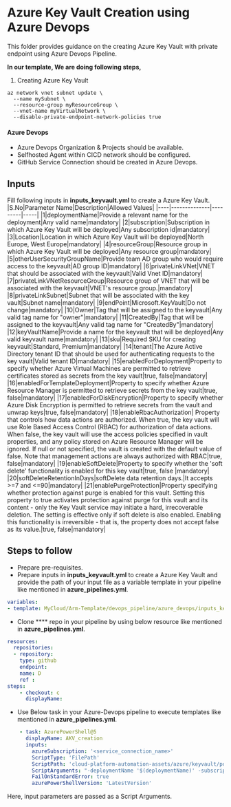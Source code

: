 # Azure Key Vault Creation using Azure Devops
This folder provides guidance on the creating Azure Key Vault with private endpoint using Azure Devops Pipeline.

**In our template, We are doing following steps,**
1. Creating Azure Key Vault


```
az network vnet subnet update \ 
  --name mySubnet \ 
  --resource-group myResourceGroup \ 
  --vnet-name myVirtualNetwork \ 
  --disable-private-endpoint-network-policies true

```
#### Azure Devops
- Azure Devops Organization & Projects should be available. 
- Selfhosted Agent within CICD network should be configured. 
- GitHub Service Connection should be created in Azure Devops. 

## Inputs
Fill following inputs in **inputs_keyvault.yml** to create a Azure Key Vault.
|S.No|Parameter Name|Description|Allowed Values|
|----|--------------|---------|-----|
|1|deploymentName|Provide a relevant name for the deployment|Any valid name|mandatory|
|2|subscription|Subscription in which Azure Key Vault will be deployed|Any subscription id|mandatory|
|3|Location|Location in which Azure Key Vault will be deployed|North Europe, West Europe|mandatory|
|4|resourceGroup|Resource group in which Azure Key Vault will be deployed|Any resource group|mandatory|
|5|otherUserSecurityGroupName|Provide team AD group who would require access to the keyvault|AD group ID|mandatory|
|6|privateLinkVNet|VNET that should be associated with the keyvault|Valid Vnet ID|mandatory|
|7|privateLinkVNetResourceGroup|Resource group of VNET that will be associated with the keyvault|VNET's resource group.|mandatory|
|8|privateLinkSubnet|Subnet that will be associated with the key vault|Subnet name|mandatory|
|9|endPoint|Microsoft.KeyVault|Do not change|mandatory|
|10|Owner|Tag that will be assigned to the keyvault|Any valid tag name for "owner"|mandatory|
|11|CreatedBy|Tag that will be assigned to the keyvault|Any valid tag name for "CreatedBy"|mandatory|
|12|keyVaultName|Provide a name for the keyvault that will be deployed|Any valid keyvault name|mandatory|
|13|sku|Required SKU for creating keyvault|Standard, Premium|mandatory|
|14|tenant|The Azure Active Directory tenant ID that should be used for authenticating requests to the key vault|Valid tenant ID|mandatory|
|15|enabledForDeployment|Property to specify whether Azure Virtual Machines are permitted to retrieve certificates stored as secrets from the key vault|true, false|mandatory|
|16|enabledForTemplateDeployment|Property to specify whether Azure Resource Manager is permitted to retrieve secrets from the key vault|true, false|mandatory|
|17|enabledForDiskEncryption|Property to specify whether Azure Disk Encryption is permitted to retrieve secrets from the vault and unwrap keys|true,  false|mandatory|
|18|enableRbacAuthorization|	Property that controls how data actions are authorized. When true, the key vault will use Role Based Access Control (RBAC) for authorization of data actions. When false, the key vault will use the access policies specified in vault properties, and any policy stored on Azure Resource Manager will be ignored. If null or not specified, the vault is created with the default value of false. Note that management actions are always authorized with RBAC|true, false|mandatory|
|19|enableSoftDelete|Property to specify whether the 'soft delete' functionality is enabled for this key vault|true, false |mandatory|
|20|softDeleteRetentionInDays|softDelete data retention days.|It accepts >=7 and <=90|mandatory|
|21|enablePurgeProtection|Property specifying whether protection against purge is enabled for this vault. Setting this property to true activates protection against purge for this vault and its content - only the Key Vault service may initiate a hard, irrecoverable deletion. The setting is effective only if soft delete is also enabled. Enabling this functionality is irreversible - that is, the property does not accept false as its value.|true, false|mandatory|

## Steps to follow
- Prepare pre-requisites.
- Prepare inputs in **inputs_keyvault.yml** to create a Azure Key Vault and provide the path of your input file as a variable template in your pipeline like mentioned in **azure_pipelines.yml**.
```yml
variables:
- template: MyCloud/Arm-Template/devops_pipeline/azure_devops/inputs_keyvault.yml
```
- Clone **** repo in your pipeline by using below resource like mentioned in **azure_pipelines.yml**.
```yml
resources:
  repositories:
  - repository: 
    type: github
    endpoint: 
    name: D
    ref : 
steps:
    - checkout: c
      displayName: 
```
- Use Below task in your Azure-Devops pipeline to execute templates like mentioned in **azure_pipelines.yml**.
```yml
    - task: AzurePowerShell@5
      displayName: AKV_creation
      inputs:
        azureSubscription: '<service_connection_name>'
        ScriptType: 'FilePath'
        ScriptPath: 'cloud-platform-automation-assets/azure/keyvault/powershell/wrapper_script_keyvault.ps1'
        ScriptArguments: "-deploymentName '$(deploymentName)' -subscription '$(subscription)' -location '$(location)' -resourceGroup '$(resourceGroup)' -otherUserSecurityGroupName '$(otherUserSecurityGroupName)' -privateLinkVNet '$(privateLinkVNet)' -privateLinkVNetResourceGroup '$(privateLinkVNetResourceGroup)'  -privateLinkSubnet '$(privateLinkSubnet)' -endPoint '$(endPoint)' -Owner '$(Owner)' -CreatedBy '$(CreatedBy)' -keyVaultName '$(keyVaultName)'  -sku '$(sku)' -tenant '$(tenant)' -enabledForDeployment '$(enabledForDeployment)' -enabledForTemplateDeployment '$(enabledForTemplateDeployment)'  -enabledForDiskEncryption '$(enabledForDiskEncryption)' -enableRbacAuthorization '$(enableRbacAuthorization)'  -enableSoftDelete '$(enableSoftDelete)' -softDeleteRetentionInDays '$(softDeleteRetentionInDays)'  -enablePurgeProtection '$(enablePurgeProtection)'"
        FailOnStandardError: true
        azurePowerShellVersion: 'LatestVersion'
```
Here, input parameters are passed as a Script Arguments.
